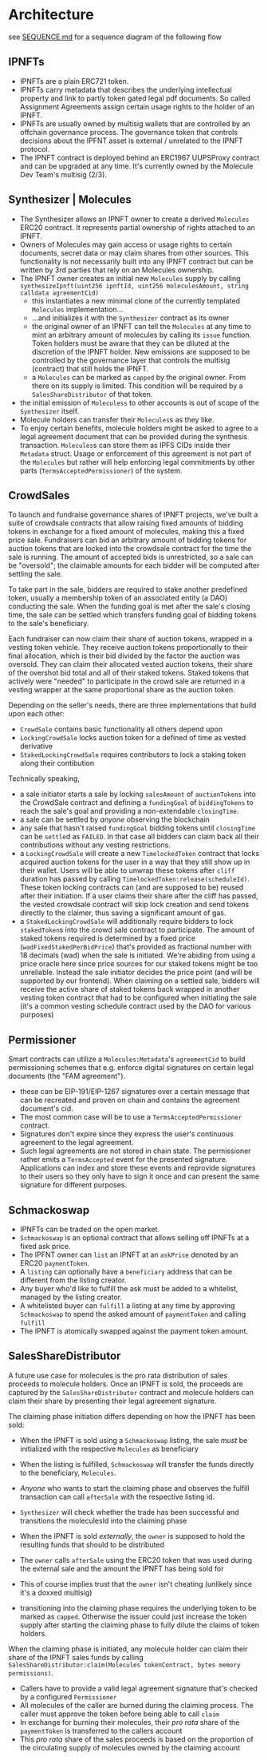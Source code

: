 # Architecture

see [SEQUENCE.md](../SEQUENCE.md) for a sequence diagram of the following flow

## IPNFTs

- IPNFTs are a plain ERC721 token.
- IPNFTs carry metadata that describes the underlying intellectual property and link to partly token gated legal pdf documents. So called Assignment Agreements assign certain usage rights to the holder of an IPNFT.
- IPNFTs are usually owned by multisig wallets that are controlled by an offchain governance process. The governance token that controls decisions about the IPFNT asset is external / unrelated to the IPNFT protocol.
- The IPNFT contract is deployed behind an ERC1967 UUPSProxy contract and can be upgraded at any time. It's currently owned by the Molecule Dev Team's multisig (2/3).

## Synthesizer | Molecules

- The Synthesizer allows an IPNFT owner to create a derived `Molecules` ERC20 contract. It represents partial ownership of rights attached to an IPNFT.
- Owners of Molecules may gain access or usage rights to certain documents, secret data or may claim shares from other sources. This functionality is not necessarily built into any IPNFT contract but can be written by 3rd parties that rely on an Molecules ownership.
- The IPNFT owner creates an initial new `Molecules` supply by calling `synthesizeIpnft(uint256 ipnftId, uint256 moleculesAmount, string calldata agreementCid)`
  - this instantiates a new minimal clone of the currently templated `Molecules` implementation...
  - ...and initializes it with the `Synthesizer` contract as its owner
  - the original owner of an IPNFT can tell the `Molecules` at any time to mint an arbitrary amount of molecules by calling its `issue` function. Token holders must be aware that they can be diluted at the discretion of the IPNFT holder. New emissions are supposed to be controlled by the governance layer that controls the multisig (contract) that still holds the IPNFT.
  - a `Molecules` can be marked as `capped` by the original owner. From there on its supply is limited. This condition will be required by a `SalesShareDistributor` of that token.
- the initial emission of `Moleculess` to other accounts is out of scope of the `Synthesizer` itself.
- Molecule holders can transfer their `Molecules`s as they like.
- To enjoy certain benefits, molecule holders might be asked to agree to a legal agreement document that can be provided during the synthesis transaction. `Molecules`s can store them as IPFS CIDs inside their `Metadata` struct. Usage or enforcement of this agreement is not part of the `Molecules` but rather will help enforcing legal commitments by other parts (`TermsAcceptedPermissioner`) of the system.

## CrowdSales

To launch and fundraise governance shares of IPNFT projects, we've built a suite of crowdsale contracts that allow raising fixed amounts of bidding tokens in exchange for a fixed amount of molecules, making this a fixed price sale. Fundraisers can bid an arbitrary amount of bidding tokens for auction tokens that are locked into the crowdsale contract for the time the sale is running. The amount of accepted bids is unrestricted, so a sale can be "oversold"; the claimable amounts for each bidder will be computed after settling the sale.

To take part in the sale, bidders are required to stake another predefined token, usually a membership token of an associated entity (a DAO) conducting the sale. When the funding goal is met after the sale's closing time, the sale can be settled which transfers funding goal of bidding tokens to the sale's beneficiary.

Each fundraiser can now claim their share of auction tokens, wrapped in a vesting token vehicle. They receive auction tokens proportionally to their final allocation, which is their bid divided by the factor the auction was oversold. They can claim their allocated vested auction tokens, their share of the overshot bid total and all of their staked tokens. Staked tokens that actively were "needed" to participate in the crowd sale are returned in a vesting wrapper at the same proportional share as the auction token.

Depending on the seller's needs, there are three implementations that build upon each other:

- `CrowdSale` contains basic functionality all others depend upon
- `LockingCrowdSale` locks auction token for a defined of time as vested derivative
- `StakedLockingCrowdSale` requires contributors to lock a staking token along their contibution

Technically speaking,

- a sale initiator starts a sale by locking `salesAmount` of `auctionTokens` into the CrowdSale contract and defining a `fundingGoal` of `biddingTokens` to reach the sale's goal and providing a non-extendable `closingTime`.
- a sale can be settled by _anyone_ observing the blockchain
- any sale that hasn't raised `fundingGoal` bidding tokens until `closingTime` can be `settle`d as `FAILED`. In that case all bidders can claim back all their contributions without any vesting restrictions.
- a `LockingCrowdSale` will create a new `TimelockedToken` contract that locks acquired auction tokens for the user in a way that they still show up in their wallet. Users will be able to unwrap these tokens after `cliff` duration has passed by calling `TimelockedToken:release(scheduleId)`. These token locking contracts can (and are supposed to be) reused after their initiation. If a user claims their share after the cliff has passed, the vested crowdsale contract will skip lock creation and send tokens directly to the claimer, thus saving a significant amount of gas.
- a `StakedLockingCrowdSale` will additionally require bidders to lock `stakedToken`s into the crowd sale contract to participate. The amount of staked tokens required is determined by a fixed price (`wadFixedStakedPerBidPrice`) that's provided as fractional number with 18 decimals (wad) when the sale is initiated. We're abiding from using a price oracle here since price sources for our staked tokens might be too unreliable. Instead the sale initiator decides the price point (and will be supported by our frontend). When claiming on a settled sale, bidders will receive the active share of staked tokens back wrapped in another vesting token contract that had to be configured when initiating the sale (it's a common vesting schedule contract used by the DAO for various purposes)

## Permissioner

Smart contracts can utilize a `Molecules:Metadata`'s `agreementCid` to build permissioning schemes that e.g. enforce digital signatures on certain legal documents (the "FAM agreement").

- these can be EIP-191/EIP-1267 signatures over a certain message that can be recreated and proven on chain and contains the agreement document's cid.
- The most common case will be to use a `TermsAcceptedPermissioner` contract.
- Signatures don't expire since they express the user's continuous agreement to the legal agreement.
- Such legal agreements are not stored in chain state. The permissioner rather emits a `TermsAccepted` event for the presented signature. Applications can index and store these events and reprovide signatures to their users so they only have to sign it once and can present the same signature for different purposes.

## Schmackoswap

- IPNFTs can be traded on the open market.
- `Schmackoswap` is an optional contract that allows selling off IPNFTs at a fixed ask price.
- The IPFNT owner can `list` an IPNFT at an `askPrice` denoted by an ERC20 `paymentToken`.
- A `listing` can optionally have a `beneficiary` address that can be different from the listing creator.
- Any buyer who'd like to fulfill the ask must be added to a whitelist, managed by the listing creator.
- A whitelisted buyer can `fulfill` a listing at any time by approving `Schmackoswap` to spend the asked amount of `paymentToken` and calling `fulfill`
- The IPNFT is atomically swapped against the payment token amount.

## SalesShareDistributor

A future use case for molecules is the pro rata distribution of sales proceeds to molecule holders. Once an IPNFT is sold, the proceeds are captured by the `SalesShareDistributor` contract and molecule holders can claim their share by presenting their legal agreement signature.

The claiming phase initiation differs depending on how the IPNFT has been sold:

- When the IPNFT is sold using a `Schmackoswap` listing, the sale _must_ be initialized with the respective `Molecules` as beneficiary
- When the listing is fulfilled, `Schmackoswap` will transfer the funds directly to the beneficiary, `Molecules`.
- _Anyone_ who wants to start the claiming phase and observes the fulfill transaction can call `afterSale` with the respective listing id.
- `Synthesizer` will check whether the trade has been successful and transitions the moleculesId into the claiming phase

- When the IPNFT is sold _externally_, the `owner` is supposed to hold the resulting funds that should to be distributed
- The `owner` calls `afterSale` using the ERC20 token that was used during the external sale and the amount the IPNFT has being sold for
- This of course implies trust that the `owner` isn't cheating (unlikely since it's a doxxed multisig)
- transitioning into the claiming phase requires the underlying token to be marked as `capped`. Otherwise the issuer could just increase the token supply after starting the claiming phase to fully dilute the claims of token holders.

When the claiming phase is initiated, any molecule holder can claim their share of the IPNFT sales funds by calling `SalesShareDistributor:claim(Molecules tokenContract, bytes memory permissions)`.

- Callers have to provide a valid legal agreement signature that's checked by a configured `Permissioner`
- All molecules of the caller are burned during the claiming process. The caller must approve the token before being able to call `claim`
- In exchange for burning their molecules, their _pro rata_ share of the `paymentToken` is transferred to the callers account
- This _pro rata_ share of the sales proceeds is based on the proportion of the circulating supply of molecules owned by the claiming account
